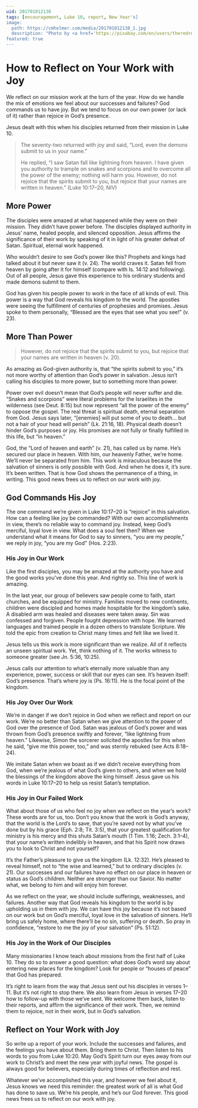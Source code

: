 ```yaml
---
uid: 201701012138
tags: [encouragement, Luke 10, report, New Year's]
image:
  path: https://cmhelmer.com/media/201701012138_1.jpg
  description: "Photo by <a href='https://pixabay.com/en/users/theredrecruiter-532897/'>Michael Long</a>"
featured: true
---
```


# How to Reflect on Your Work with Joy

We reflect on our mission work at the turn of the year. How do we handle the mix of emotions we feel about our successes and failures? God commands us to have joy. But we tend to focus on our own power (or lack of it) rather than rejoice in God’s presence.

Jesus dealt with this when his disciples returned from their mission in Luke 10.

> The seventy-two returned with joy and said, “Lord, even the demons submit to us in your name.”
> 
> He replied, “I saw Satan fall like lightning from heaven. I have given you authority to trample on snakes and scorpions and to overcome all the power of the enemy; nothing will harm you. However, do not rejoice that the spirits submit to you, but rejoice that your names are written in heaven.” (Luke 10:17–20, NIV)

## More Power

The disciples were amazed at what happened while they were on their mission. They didn’t have power before. The disciples displayed authority in Jesus’ name, healed people, and silenced opposition. Jesus affirms the significance of their work by speaking of it in light of his greater defeat of Satan. Spiritual, eternal work happened.

Who wouldn’t desire to see God’s power like this? Prophets and kings had talked about it but never saw it (v. 24). The world craves it. Satan fell from heaven by going after it for himself (compare with Is. 14:12 and following). Out of all people, Jesus gave this experience to his ordinary students and made demons submit to them.

God has given his people power to work in the face of all kinds of evil. This power is a way that God reveals his kingdom to the world. The apostles were seeing the fulfillment of centuries of prophesies and promises. Jesus spoke to them personally, “Blessed are the eyes that see what you see!” (v. 23).

## More Than Power

> However, do not rejoice that the spirits submit to you, but rejoice that your names are written in heaven (v. 20).

As amazing as God-given authority is, that “the spirits submit to you,” it’s not more worthy of attention than God’s power in salvation. Jesus isn’t calling his disciples to more power, but to something more than power.

Power over evil doesn’t mean that God’s people will never suffer and die. “Snakes and scorpions” were literal problems for the Israelites in the wilderness (see Deut. 8:15) but now represent “all the power of the enemy” to oppose the gospel. The real threat is spiritual death, eternal separation from God. Jesus says later, “[enemies] will put some of you to death… but not a hair of your head will perish” (Lk. 21:16, 18). Physical death doesn’t hinder God’s purposes or joy. His promises are not fully or finally fulfilled in this life, but “in heaven.”

God, the “Lord of heaven and earth” (v. 21), has called us by name. He’s secured our place in heaven. With him, our heavenly Father, we’re home. We’ll never be separated from him. This work is miraculous because the salvation of sinners is only possible with God. And when he does it, it’s sure. It’s been written. That is how God shows the permanence of a thing, in writing. This good news frees us to reflect on our work with joy.

## God Commands His Joy

The one command we’re given in Luke 10:17–20 is “rejoice” in this salvation. How can a feeling like joy be commanded? With our own accomplishments in view, there’s no reliable way to command joy. Instead, keep God’s merciful, loyal love in view. What does a soul feel then? When we understand what it means for God to say to sinners, “you are my people,” we reply in joy, “you are my God” (Hos. 2:23).

### His Joy in Our Work

Like the first disciples, you may be amazed at the authority you have and the good works you’ve done this year. And rightly so. This line of work is amazing.

In the last year, our group of believers saw people come to faith, start churches, and be equipped for ministry. Families moved to new continents, children were discipled and homes made hospitable for the kingdom’s sake. A disabled arm was healed and diseases were taken away. Sin was confessed and forgiven. People fought depression with hope. We learned languages and trained people in a dozen others to translate Scripture. We told the epic from creation to Christ many times and felt like we lived it.

Jesus tells us this work is more significant than we realize. All of it reflects an unseen spiritual work. Yet, think nothing of it. The works witness to someone greater (see Jn. 5:36, 10:25).

Jesus calls our attention to what’s eternally more valuable than any experience, power, success or skill that our eyes can see. It’s heaven itself: God’s presence. That’s where joy is (Ps. 16:11). He is the focal point of the kingdom.

### His Joy Over Our Work

We’re in danger if we don’t rejoice in God when we reflect and report on our work. We’re no better than Satan when we give attention to the power of God over the presence of God. Satan was jealous of God’s power and was thrown from God’s presence swiftly and forever, “like lightning from heaven.” Likewise, Simon the sorcerer solicited the apostles for this when he said, “give me this power, too,” and was sternly rebuked (see Acts 8:18–24).

We imitate Satan when we boast as if we didn’t receive everything from God, when we’re jealous of what God’s given to others, and when we hold the blessings of the kingdom above the king himself. Jesus gave us his words in Luke 10:17–20 to help us resist Satan’s temptation.

### His Joy in Our Failed Work

What about those of us who feel no joy when we reflect on the year’s work? These words are for us, too. Don’t you know that the work is God’s anyway, that the world is the Lord’s to save, that you’re saved not by what you’ve done but by his grace (Eph. 2:8; Tit. 3:5), that your greatest qualification for ministry is his mercy and this shuts Satan’s mouth (1 Tim. 1:16; Zech. 3:1–4), that your name’s written indelibly in heaven, and that his Spirit now draws you to look to Christ and not yourself?

It’s the Father’s pleasure to give us the kingdom (Lk. 12:32). He’s pleased to reveal himself, not to “the wise and learned,” but to ordinary disciples (v. 21). Our successes and our failures have no effect on our place in heaven or status as God’s children. Neither are stronger than our Savior. No matter what, we belong to him and will enjoy him forever.

As we reflect on the year, we should include sufferings, weaknesses, and failures. Another way that God reveals his kingdom to the world is by upholding us in them with joy. We can have this joy because it’s not based on our work but on God’s merciful, loyal love in the salvation of sinners. He’ll bring us safely home, where there’ll be no sin, suffering or death. So pray in confidence, “restore to me the joy of your salvation” (Ps. 51:12).

### His Joy in the Work of Our Disciples

Many missionaries I know teach about missions from the first half of Luke 10. They do so to answer a good question: what does God’s word say about entering new places for the kingdom? Look for people or “houses of peace” that God has prepared.

It’s right to learn from the way that Jesus sent out his disciples in verses 1–11. But it’s not right to stop there. We also learn from Jesus in verses 17–20 how to follow-up with those we’ve sent. We welcome them back, listen to their reports, and affirm the significance of their work. Then, we remind them to rejoice, not in their work, but in God’s salvation.

## Reflect on Your Work with Joy

So write up a report of your work. Include the successes and failures, and the feelings you have about them. Bring them to Christ. Then listen to his words to you from Luke 10:20. May God’s Spirit turn our eyes away from our work to Christ’s and meet the new year with joyful news. The gospel is always good for believers, especially during times of reflection and rest.

Whatever we’ve accomplished this year, and however we feel about it, Jesus knows we need this reminder: the greatest work of all is what God has done to save us. We’re his people, and he’s our God forever. This good news frees us to reflect on our work with joy.
